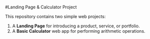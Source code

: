 #Landing Page & Calculator Project

This repository contains two simple web projects:
1. A **Landing Page** for introducing a product, service, or portfolio.
2. A **Basic Calculator** web app for performing arithmetic operations.

